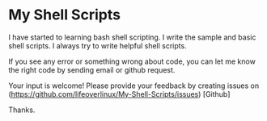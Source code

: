# My Shell Scripts

I have started to learning bash shell scripting. I write the sample and basic shell scripts. I always try to write helpful shell scripts. 

If you see any error or something wrong about code, you can let me know the right code by sending email or github request.

Your input is welcome! Please provide your feedback by creating issues on (https://github.com/lifeoverlinux/My-Shell-Scripts/issues) [Github]

Thanks.
